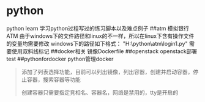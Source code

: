 # python

python learn
学习python过程写过的练习脚本以及难点例子
##atm
模拟银行ATM
由于windows下的文件路径和linux的不一样，所以在linux下含有操作文件的变量均需要修改
windows下的路径如下格式：
"H:\\python\\atm\\login1.py"
需要使用双斜线标记
##docker相关
镜像Dockerfile
##openstack
openstack部署
test
##pythonfordocker
python管理docker
>添加了列表选择功能，目前可以列出镜像，列出容器，创建并启动容器，停止容器，搜索容器等功能<p>
创建容器只需要指定竞相名、容器名，网络是禁用的，tty是开启的
